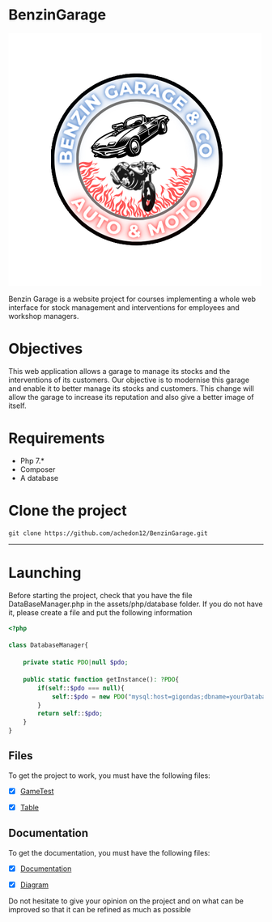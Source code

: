 # BenzinGarage

![icon](assets/img/logo.png)

Benzin Garage is a website project for courses implementing a whole web interface
for stock management and interventions for employees and workshop managers.

# Objectives

This web application allows a garage to manage its stocks and the interventions of its customers.
Our objective is to modernise this garage and enable it to better manage its stocks and customers.
This change will allow the garage to increase its reputation and also give a better image of itself.

# Requirements

* Php 7.*
* Composer
* A database

# Clone the project

    git clone https://github.com/achedon12/BenzinGarage.git

----

# Launching

Before starting the project, check that you have the file DataBaseManager.php
in the assets/php/database folder. If you do not have it, please create a file
and put the following information

```php
<?php

class DatabaseManager{

    private static PDO|null $pdo;

    public static function getInstance(): ?PDO{
        if(self::$pdo === null){
            self::$pdo = new PDO("mysql:host=gigondas;dbname=yourDatabaseName;charset=utf8","yourUserName","yourPassword");
        }
        return self::$pdo;
    }
}
```

## Files

To get the project to work, you must have the following files:

- [x] [GameTest](script/jeu_de_test.sql)
- [x] [Table](script/table.sql)


## Documentation

To get the documentation, you must have the following files:

- [x] [Documentation](documentation/utilisationManuel.pdf)
- [x] [Diagram](documentation/soutenance_SAE.pdf)


Do not hesitate to give your opinion on the project and on what can be improved so that it can be refined as much as possible